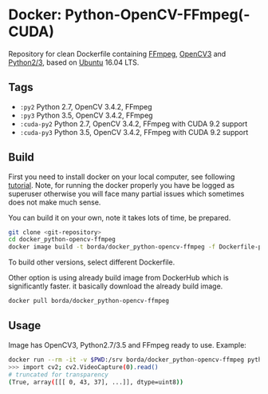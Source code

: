 # Docker: Python-OpenCV-FFmpeg(-CUDA)

Repository for clean Dockerfile containing [FFmpeg](https://www.ffmpeg.org/), [OpenCV3](https://opencv.org/) and [Python2/3](https://www.python.org/), based on [Ubuntu](https://www.ubuntu.com/) 16.04 LTS.

## Tags

* `:py2` Python 2.7, OpenCV 3.4.2, FFmpeg  
* `:py3` Python 3.5, OpenCV 3.4.2, FFmpeg  
* `:cuda-py2` Python 2.7, OpenCV 3.4.2, FFmpeg with CUDA 9.2 support  
* `:cuda-py3` Python 3.5, OpenCV 3.4.2, FFmpeg with CUDA 9.2 support  


## Build

First you need to install docker on your local computer, see following [tutorial](https://docs.docker.com/install/linux/docker-ce/ubuntu/#set-up-the-repository). Note, for running the docker properly you have be logged as superuser otherwise you will face many partial issues which sometimes does not make much sense.

You can build it on your own, note it takes lots of time, be prepared.
``` bash
git clone <git-repository>
cd docker_python-opencv-ffmpeg
docker image build -t borda/docker_python-opencv-ffmpeg -f Dockerfile-py2 .
```
To build other versions, select different Dockerfile.

Other option is using already build image from DockerHub which is significantly faster. it basically download the already build image.
``` bash
docker pull borda/docker_python-opencv-ffmpeg
```

## Usage

Image has OpenCV3, Python2.7/3.5 and FFmpeg ready to use. Example:

``` bash
docker run --rm -it -v $PWD:/srv borda/docker_python-opencv-ffmpeg python
>>> import cv2; cv2.VideoCapture(0).read()
# truncated for transparency
(True, array([[[ 0, 43, 37], ...]], dtype=uint8))
```
